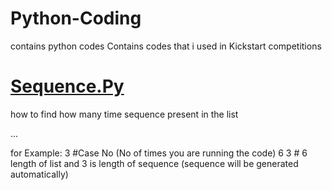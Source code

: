 # Python-Coding
<script>
function fn(){
  
  }
</script>

contains python codes 
Contains codes that i used in Kickstart competitions
<h1><a href="https://github.com/tanaykulkarni27/Python-Coding/blob/master/sequence.py">Sequence.Py</a></h1>
<p>how to find how many time sequence present in the list</p> <a style="background:transparnt;
border : 0px solid white" onclick="">...</a>
<p id="vis">for Example:
    3 #Case No (No of times you are running the code)
    6 3 # 6 length of list and 3 is length of sequence (sequence will be generated automatically) 
    </p>
 
